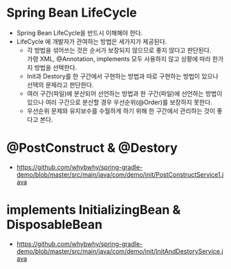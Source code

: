 # Spring Bean LifeCycle

 - Spring Bean LifeCycle을 반드시 이해해야 한다. 
 - LifeCycle 에 개발자가 관여하는 방법은 세가지가 제공된다.
   - 각 방법을 섞어쓰는 것은 순서가 보장되지 않으므로 좋지 않다고 판단된다.<br/> 
     가령 XML, @Annotation, implements 모두 사용하지 않고 상황에 따라 한가지 방법을 선택한다.
   - Init과 Destory를 한 구간에서 구현하는 방법과 따로 구현하는 방법이 있으나 선택의 문제라고 판단한다.
   - 여러 구간(파일)에 분산되어 선언하는 방법과 한 구간(파일)에 선언하는 방법이 있으나 여러 구간으로 분산할 경우 우선순위(@Order)를 보장하지 못한다.
   - 우선순위 문제와 유지보수를 수월하게 하기 위해 한 구간에서 관리하는 것이 좋다고 본다.

# @PostConstruct & @Destory
 - https://github.com/whybwhy/spring-gradle-demo/blob/master/src/main/java/com/demo/init/PostConstructService1.java
# implements InitializingBean & DisposableBean
 - https://github.com/whybwhy/spring-gradle-demo/blob/master/src/main/java/com/demo/init/InitAndDestoryService.java